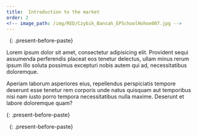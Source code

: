 ```yaml
---
title:  Introduction to the market
order: 2
<!-- image_path: /img/RED/Czybik_Bansah_EPSchoolHohoe007.jpg -->
---
```



&nbsp;
{: .present-before-paste}

<p>Lorem ipsum dolor sit amet, consectetur adipisicing elit. Provident sequi assumenda perferendis placeat eos tenetur delectus, ullam minus rerum ipsum illo soluta possimus excepturi nobis autem qui ad, necessitatibus doloremque.</p>
<p>Aperiam laborum asperiores eius, repellendus perspiciatis tempore deserunt esse tenetur rem corporis unde natus quisquam aut temporibus nisi nam iusto porro tempora necessitatibus nulla maxime. Deserunt et labore doloremque quam?</p>
{: .present-before-paste}

&nbsp;
{: .present-before-paste}